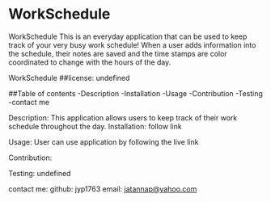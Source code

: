 # WorkSchedule
WorkSchedule
This is an everyday application that can be used to keep track of your very busy work schedule! When a user adds information into the schedule, their notes are saved and the time stamps are color coordinated to change with the hours of the day.

WorkSchedule
##license: undefined

##Table of contents -Description -Installation -Usage -Contribution -Testing -contact me

Description:
This application allows users to keep track of their work schedule throughout the day.
Installation:
follow link 

Usage:
 User can use application by following the live link

Contribution:


Testing:
undefined

contact me:
github: jyp1763
email: jatannap@yahoo.com
